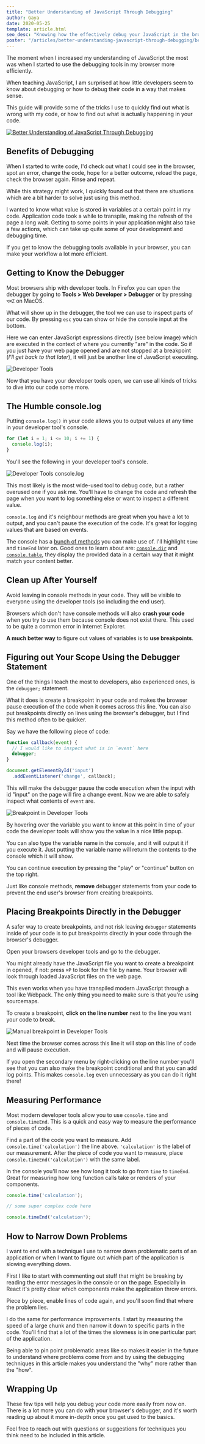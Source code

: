 ```yaml
---
title: "Better Understanding of JavaScript Through Debugging"
author: Gaya
date: 2020-05-25
template: article.html
seo_desc: "Knowing how the effectively debug your JavaScript in the browser will greatly improve your skills."
poster: "/articles/better-understanding-javascript-through-debugging/better-understanding-javascript-through-debugging-poster.jpg"
---
```


The moment when I increased my understanding of JavaScript the most was when I started to use the
debugging tools in my browser more efficiently.

When teaching JavaScript, I am surprised at how little developers seem to know about debugging or
how to debug their code in a way that makes sense.

This guide will provide some of the tricks I use to quickly find out what is wrong with my code, or
how to find out what is actually happening in your code.

[![Better Understanding of JavaScript Through Debugging](/articles/better-understanding-javascript-through-debugging/better-understanding-javascript-through-debugging-poster.jpg "Better Understanding of JavaScript Through Debugging")](/articles/better-understanding-javascript-through-debugging)

<span class="more"></span>

## Benefits of Debugging

When I started to write code, I'd check out what I could see in the browser, spot an error, change
the code, hope for a better outcome, reload the page, check the browser again. Rinse and repeat.

While this strategy might work, I quickly found out that there are situations which are a bit harder
to solve just using this method.

I wanted to know what value is stored in variables at a certain point in my code. Application code
took a while to transpile, making the refresh of the page a long wait. Getting to some points in
your application might also take a few actions, which can take up quite some of your development and
debugging time.

If you get to know the debugging tools available in your browser, you can make your workflow a lot
more efficient.

## Getting to Know the Debugger

Most browsers ship with developer tools. In Firefox you can open the debugger by going to __Tools > Web Developer > Debugger__
or by pressing `⌥⌘Z` on MacOS.

What will show up in the debugger, the tool we can use to inspect parts of our code. By pressing `esc`
you can show or hide the console input at the bottom.

Here we can enter JavaScript expressions directly (see below image) which are executed in the context
of where you currently "are" in the code. So if you just have your web page opened and are not 
stopped at a breakpoint (*I'll get back to that later*), it will just be another line of JavaScript 
executing.

![Developer Tools](/articles/better-understanding-javascript-through-debugging/the-debugger.png "Developer Tools")

Now that you have your developer tools open, we can use all kinds of tricks to dive into our code
some more.

## The Humble console.log

Putting `console.log()` in your code allows you to output values at any time in your developer tool's
console.

```js
for (let i = 1; i <= 10; i += 1) {
  console.log(i);
}
```

You'll see the following in your developer tool's console.

![Developer Tools console.log](/articles/better-understanding-javascript-through-debugging/logs-debugger.png "Developer Tools console.log")

This most likely is the most wide-used tool to debug code, but a rather overused one if you ask me. 
You'll have to change the code and refresh the page when you want to log something else or want to 
inspect a different value.

`console.log` and it's neighbour methods are great when you have a lot to output, and you can't 
pause the execution of the code. It's great for logging values that are based on events.

The console has a [bunch of methods](https://developer.mozilla.org/en-US/docs/Web/API/Console) you can make use of. I'll highlight `time` and `timeEnd` later on. Good ones to learn about are: [`console.dir`](https://developer.mozilla.org/en-US/docs/Web/API/Console/dir) and [`console.table`](https://developer.mozilla.org/en-US/docs/Web/API/Console/table),
they display the provided data in a certain way that it might match your content better.

## Clean up After Yourself 

Avoid leaving in console methods in your code. They will be visible to everyone using the developer
tools (so including the end user).

Browsers which don't have console methods will also __crash your code__ when you try to use them 
because console does not exist there. This used to be quite a common error in Internet Explorer.

__A much better way__ to figure out values of variables is to __use breakpoints__.

## Figuring out Your Scope Using the Debugger Statement

One of the things I teach the most to developers, also experienced ones, is the `debugger;` statement.

What it does is create a breakpoint in your code and makes the browser pause execution of the code
when it comes across this line. You can also put breakpoints directly on lines using the browser's
debugger, but I find this method often to be quicker.

Say we have the following piece of code:

```js
function callback(event) {
  // I would like to inspect what is in `event` here
  debugger;
}

document.getElementById('input')
  .addEventListener('change', callback);
```

This will make the debugger pause the code execution when the input with id "input" on the page will
fire a change event. Now we are able to safely inspect what contents of `event` are.

![Breakpoint in Developer Tools](/articles/better-understanding-javascript-through-debugging/breakpoint-debugger.png "Breakpoint in Developer Tools")

By hovering over the variable you want to know at this point in time of your code the developer tools
will show you the value in a nice little popup.

You can also type the variable name in the console, and it will output it if you execute it. Just
putting the variable name will return the contents to the console which it will show.

You can continue execution by pressing the "play" or "continue" button on the top right.

Just like console methods, __remove__ debugger statements from your code to prevent the end user's
browser from creating breakpoints.

## Placing Breakpoints Directly in the Debugger

A safer way to create breakpoints, and not risk leaving `debugger` statements inside of your code is
to put breakpoints directly in your code through the browser's debugger.

Open your browsers developer tools and go to the debugger.

You might already have the JavaScript file you want to create a breakpoint in opened, if not: press
`⌘P` to look for the file by name. Your browser will look through loaded JavaScript files on the
web page.

This even works when you have transpiled modern JavaScript through a tool like Webpack. The only
thing you need to make sure is that you're using sourcemaps.

To create a breakpoint, __click on the line number__ next to the line you want your code to break.  

![Manual breakpoint in Developer Tools](/articles/better-understanding-javascript-through-debugging/manual-breakpoint-debugger.png "Manual breakpoint in Developer Tools")

Next time the browser comes across this line it will stop on this line of code and will pause
execution.

If you open the secondary menu by right-clicking on the line number you'll see that you can
also make the breakpoint conditional and that you can add log points. This makes `console.log` even
unnecessary as you can do it right there!

## Measuring Performance

Most modern developer tools allow you to use `console.time` and `console.timeEnd`. This is a quick
and  easy way to measure the performance of pieces of code.

Find a part of the code you want to measure. Add `console.time('calculation')` the line above.
`'calculation'` is the label of our measurement. After the piece of code you want to measure, place
`console.timeEnd('calculation')` with the same label.

In the console you'll now see how long it took to go from `time` to `timeEnd`. Great for measuring
how long function calls take or renders of your components.

```js
console.time('calculation');

// some super complex code here

console.timeEnd('calculation');
```

## How to Narrow Down Problems

I want to end with a technique I use to narrow down problematic parts of an application or when I
want to figure out which part of the application is slowing everything down.

First I like to start with commenting out stuff that might be breaking by reading the error messages
in the console or on the page. Especially in React it's pretty clear which components make the
application throw errors.

Piece by piece, enable lines of code again, and you'll soon find that where the problem lies.

I do the same for performance improvements. I start by measuring the speed of a large chunk and then
narrow it down to specific parts in the code. You'll find that a lot of the times the slowness is in
one particular part of the application.

Being able to pin point problematic areas like so makes it easier in the future to understand where
problems come from and by using the debugging techniques in this article makes you understand the
"why" more rather than the "how".

## Wrapping Up

These few tips will help you debug your code more easily from now on. There is a lot more you can do
with your browser's debugger, and it's worth reading up about it more in-depth once you get used to
the basics.

Feel free to reach out with questions or suggestions for techniques you think need to be included in
this article.
